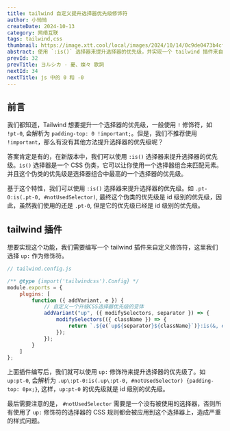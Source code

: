 ```yaml
---
title: tailwind 自定义提升选择器优先级修饰符
author: 小恸恸
createDate: 2024-10-13
category: 网络互联
tags: tailwind,css
thumbnail: https://image.xtt.cool/local/images/2024/10/14/0c9de0473b4cfceaf2e386893409125b-2.jpg
abstract: 使用 `:is()` 选择器来提升选择器的优先级，并实现一个 tailwind 插件来自定义修饰符，使用 `up:` 修饰符来提升选择器的优先级。
prevId: 32
prevTitle: ヨルシカ - 憂、燦々 歌詞
nextId: 34
nextTitle: js 中的 0 和 -0
---
```


## 前言

我们都知道，Tailwind 想要提升一个选择器的优先级，一般使用 `!` 修饰符，如 `!pt-0`, 会解析为 `padding-top: 0 !important;`。但是，我们不推荐使用 `!important`，那么有没有其他方法提升选择器的优先级呢？

答案肯定是有的，在新版本中，我们可以使用 `:is()` 选择器来提升选择器的优先级。`is()` 选择器是一个 CSS 伪类，它可以让你使用一个选择器组合来匹配元素。并且这个伪类的优先级是选择器组合中最高的一个选择器的优先级。

基于这个特性，我们可以使用 `:is()` 选择器来提升选择器的优先级。如 `.pt-0:is(.pt-0, #notUsedSelector)`, 最终这个伪类的优先级是 id 级别的优先级，因此，虽然我们使用的还是 `.pt-0`, 但是它的优先级已经是 id 级别的优先级。

## tailwind 插件

想要实现这个功能，我们需要编写一个 tailwind 插件来自定义修饰符，这里我们选择 `up:` 作为修饰符。

```js
// tailwind.config.js

/** @type {import('tailwindcss').Config} */
module.exports = {
	plugins: [
		function ({ addVariant, e }) {
			// 自定义一个升级CSS选择器优先级的变体
			addVariant("up", ({ modifySelectors, separator }) => {
				modifySelectors(({ className }) => {
					return `.${e(`up${separator}${className}`)}:is(&, #notUsedSelector)`;
				});
			});
		}
	]
};
```

上面插件编写后，我们就可以使用 `up:` 修饰符来提升选择器的优先级了。如 `up:pt-0`, 会解析为 `.up\:pt-0:is(.up\:pt-0, #notUsedSelector) {padding-top: 0px;}`, 这样，`up:pt-0` 的优先级就是 id 级别的优先级。

最后需要注意的是， `#notUsedSelector` 需要是一个没有被使用的选择器，否则所有使用了 `up:` 修饰符的选择器的 CSS 规则都会被应用到这个选择器上，造成严重的样式问题。
